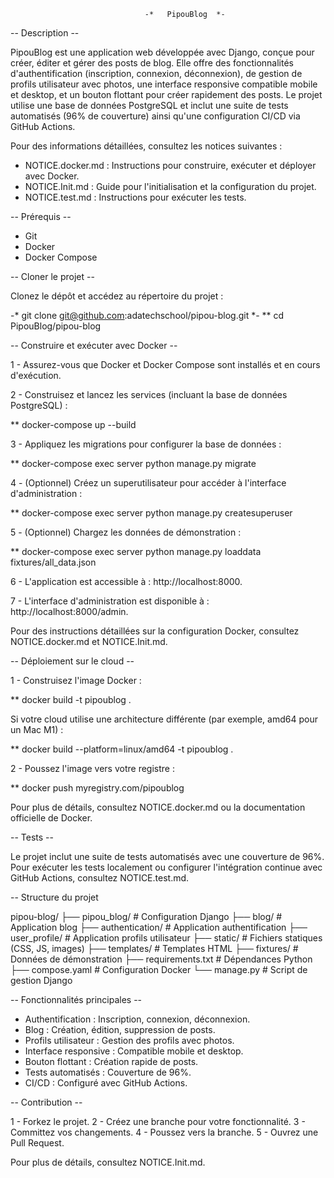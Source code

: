                                   -*   PipouBlog  *-

-- Description --

PipouBlog est une application web développée avec Django, conçue pour créer, éditer et gérer des posts de blog. Elle offre des fonctionnalités d'authentification (inscription, connexion, déconnexion), de gestion de profils utilisateur avec photos, une interface responsive compatible mobile et desktop, et un bouton flottant pour créer rapidement des posts. Le projet utilise une base de données PostgreSQL et inclut une suite de tests automatisés (96% de couverture) ainsi qu'une configuration CI/CD via GitHub Actions.

Pour des informations détaillées, consultez les notices suivantes :

- NOTICE.docker.md : Instructions pour construire, exécuter et déployer avec Docker.
- NOTICE.Init.md : Guide pour l'initialisation et la configuration du projet.
- NOTICE.test.md : Instructions pour exécuter les tests.



-- Prérequis --

- Git
- Docker
- Docker Compose



-- Cloner le projet --

Clonez le dépôt et accédez au répertoire du projet :

-*  git clone git@github.com:adatechschool/pipou-blog.git  *-
** cd PipouBlog/pipou-blog



-- Construire et exécuter avec Docker --

1 - Assurez-vous que Docker et Docker Compose sont installés et en cours d'exécution.


2 - Construisez et lancez les services (incluant la base de données PostgreSQL) :

** docker-compose up --build


3 - Appliquez les migrations pour configurer la base de données :

** docker-compose exec server python manage.py migrate


4 - (Optionnel) Créez un superutilisateur pour accéder à l'interface d'administration :

** docker-compose exec server python manage.py createsuperuser


5 - (Optionnel) Chargez les données de démonstration :

** docker-compose exec server python manage.py loaddata fixtures/all_data.json


6 - L'application est accessible à : http://localhost:8000.


7 - L'interface d'administration est disponible à : http://localhost:8000/admin.

Pour des instructions détaillées sur la configuration Docker, consultez NOTICE.docker.md et NOTICE.Init.md.



-- Déploiement sur le cloud --


1 - Construisez l'image Docker :

** docker build -t pipoublog .

Si votre cloud utilise une architecture différente (par exemple, amd64 pour un Mac M1) :

** docker build --platform=linux/amd64 -t pipoublog .


2 - Poussez l'image vers votre registre :

** docker push myregistry.com/pipoublog

Pour plus de détails, consultez NOTICE.docker.md ou la documentation officielle de Docker.



-- Tests --

Le projet inclut une suite de tests automatisés avec une couverture de 96%. Pour exécuter les tests localement ou configurer l'intégration continue avec GitHub Actions, consultez NOTICE.test.md.

-- Structure du projet

pipou-blog/
├── pipou_blog/           # Configuration Django
├── blog/                 # Application blog
├── authentication/       # Application authentification
├── user_profile/        # Application profils utilisateur
├── static/              # Fichiers statiques (CSS, JS, images)
├── templates/           # Templates HTML
├── fixtures/            # Données de démonstration
├── requirements.txt     # Dépendances Python
├── compose.yaml         # Configuration Docker
└── manage.py            # Script de gestion Django

-- Fonctionnalités principales --

- Authentification : Inscription, connexion, déconnexion.
- Blog : Création, édition, suppression de posts.
- Profils utilisateur : Gestion des profils avec photos.
- Interface responsive : Compatible mobile et desktop.
- Bouton flottant : Création rapide de posts.
- Tests automatisés : Couverture de 96%.
- CI/CD : Configuré avec GitHub Actions.


-- Contribution --

1 - Forkez le projet.
2 - Créez une branche pour votre fonctionnalité.
3 - Committez vos changements.
4 - Poussez vers la branche.
5 - Ouvrez une Pull Request.

Pour plus de détails, consultez NOTICE.Init.md.




